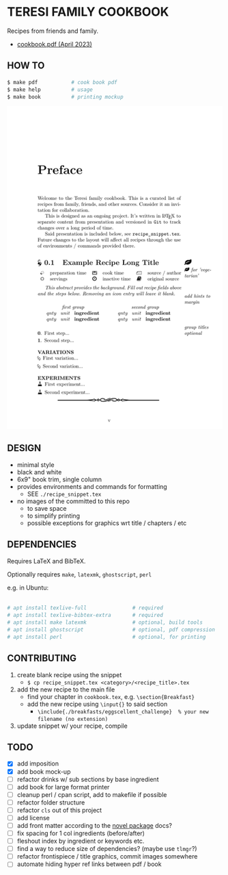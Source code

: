 # TERESI FAMILY COOKBOOK

Recipes from friends and family.

- [cookbook.pdf (April 2023)](https://github.com/teresi/teresi.github.io/blob/master/cookbook/archive/cookbook_20230402.pdf)


## HOW TO

```bash
$ make pdf           # cook book pdf
$ make help          # usage
$ make book          # printing mockup
```

![preface](https://github.com/teresi/teresi.github.io/blob/master/preface.png)


## DESIGN
- minimal style
- black and white
- 6x9" book trim, single column
- provides environments and commands for formatting
    - SEE `./recipe_snippet.tex`
- no images of the committed to this repo
    - to save space
    - to simplify printing
    - possible exceptions for graphics wrt title / chapters / etc


## DEPENDENCIES
Requires LaTeX and BibTeX.

Optionally requires `make`, `latexmk`, `ghostscript`, `perl`

e.g. in Ubuntu:
```bash

# apt install texlive-full               # required
# apt install texlive-bibtex-extra       # required
# apt install make latexmk               # optional, build tools
# apt install ghostscript                # optional, pdf compression
# apt install perl                       # optional, for printing
```

## CONTRIBUTING

1. create blank recipe using the snippet
    - `$ cp recipe_snippet.tex <category>/<recipe_title>.tex`
2. add the new recipe to the main file
    - find your chapter in `cookbook.tex`, e.g. `\section{Breakfast}`
    - add the new recipe using `\input{}` to said section
        - `\include{./breakfasts/eggscellent_challenge}  % your new filename (no extension)`
3. update snippet w/ your recipe, compile


## TODO

- [x] add imposition
- [x] add book mock-up
- [ ] refactor drinks w/ sub sections by base ingredient
- [ ] add book for large format printer
- [ ] cleanup perl / cpan script, add to makefile if possible
- [ ] refactor folder structure
- [ ] refactor `cls` out of this project
- [ ] add license
- [ ] add front matter according to the [novel package](https://mirror2.sandyriver.net/pub/ctan/macros/luatex/latex/novel/doc/novel-documentation.html) docs?
- [ ] fix spacing for 1 col ingredients (before/after)
- [ ] fleshout index by ingredient or keywords etc.
- [ ] find a way to reduce size of dependencies? (maybe use `tlmgr`?)
- [ ] refactor frontispiece / title graphics, commit images somewhere
- [ ] automate hiding hyper ref links between pdf / book
